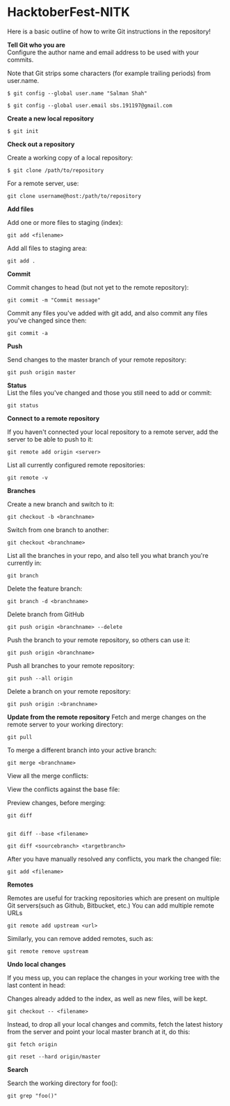 # HacktoberFest-NITK

Here is a basic outline of how to write Git instructions in the repository!

**Tell Git who you are**	
Configure the author name and email address to be used with your commits.

Note that Git strips some characters (for example trailing periods) from user.name.
```
$ git config --global user.name "Salman Shah"

$ git config --global user.email sbs.191197@gmail.com
```
**Create a new local repository**
``` 	
$ git init
```

**Check out a repository**

Create a working copy of a local repository:
```
$ git clone /path/to/repository
```

For a remote server, use:	
```
git clone username@host:/path/to/repository
```

**Add files**

Add one or more files to staging (index):	
```
git add <filename>
```
Add all files to staging area:
```
git add .
```

**Commit**

Commit changes to head (but not yet to the remote repository):	
```
git commit -m "Commit message"
```
Commit any files you've added with git add, and also commit any files you've changed since then:	
```
git commit -a
```

**Push**

Send changes to the master branch of your remote repository:	
```
git push origin master
```

**Status**	
List the files you've changed and those you still need to add or commit:	
```
git status
```

**Connect to a remote repository**

If you haven't connected your local repository to a remote server, add the server to be able to push to it:
```
git remote add origin <server>
```
List all currently configured remote repositories:	
```
git remote -v
```

**Branches**

Create a new branch and switch to it:	
```
git checkout -b <branchname>
```
Switch from one branch to another:	
```
git checkout <branchname>
```
List all the branches in your repo, and also tell you what branch you're currently in:	
```
git branch
```
Delete the feature branch:	
```
git branch -d <branchname>
```
Delete branch from GitHub
```
git push origin <branchname> --delete
```
Push the branch to your remote repository, so others can use it:	
```
git push origin <branchname>
```
Push all branches to your remote repository:	
```
git push --all origin
```
Delete a branch on your remote repository:	
```
git push origin :<branchname>
```

**Update from the remote repository**
Fetch and merge changes on the remote server to your working directory:	
```
git pull
```
To merge a different branch into your active branch:	
```
git merge <branchname>
```
View all the merge conflicts:

View the conflicts against the base file:

Preview changes, before merging:
```
git diff


git diff --base <filename>

git diff <sourcebranch> <targetbranch>
```
After you have manually resolved any conflicts, you mark the changed file:	
```
git add <filename>
```

**Remotes**

Remotes are useful for tracking repositories which are present on multiple Git
servers(such as Github, Bitbucket, etc.)
You can add multiple remote URLs
```
git remote add upstream <url>
```
Similarly, you can remove added remotes, such as:
```
git remote remove upstream
```

**Undo local changes**

If you mess up, you can replace the changes in your working tree with the last content in head:

Changes already added to the index, as well as new files, will be kept.
```
git checkout -- <filename>
```

Instead, to drop all your local changes and commits, fetch the latest history from the server and point your local master branch at it, do this:	
```
git fetch origin

git reset --hard origin/master
```
**Search**

Search the working directory for foo():
```
git grep "foo()"
